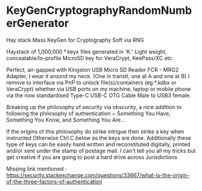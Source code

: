 # KeyGenCryptographyRandomNumberGenerator
Hay stack Mass KeyGen for Cryptography Soft via RNG

Haystack of 1,000,000 *.keyx files generated in 'K:\'
Light weight, concealable/lo-profile MicroSD key for VeraCrypt, KeePass/XC etc.

Perfect, air-gapped with Kingston USB Micro SD Reader FCR - MRG2 Adapter, I wear it
around my neck. (One in transit, one at A and one at B) I remove to interface via PnP
to unlock file(s)/containers (eg *.kdbx or VeraCrypt) whether via USB ports on my
machine, laptop or mobile phone via the now standardised Type-C USB-C OTG Cable Male
to USB3 female.

Breaking up the philosophy of security via obscurity,
a nice addition to following the philosophy of authentication ~ Something You Have,
Something You Know, and Something You Are...

If the origins of this philosophy do strike intrigue then strike a key when instructed
Otherwise Ctrl C below as the keys are done. Additionally these type of keys can be
easily hand written and reconstituted digitally, printed and/or sent under the stamp of
postage mail. I can't tell you all my tricks but get creative if you are going to post
a hard drive across Jurisdictions

Missing link mentioned :
https://security.stackexchange.com/questions/33667/what-is-the-origin-of-the-three-factors-of-authentication
